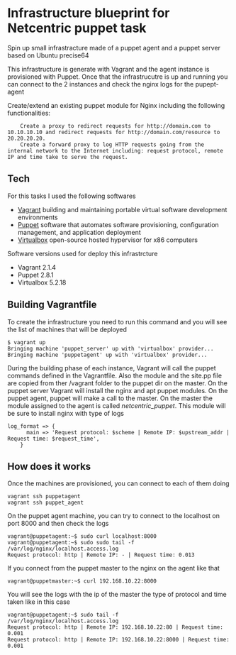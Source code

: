 # Infrastructure blueprint for Netcentric puppet task

Spin up small infrastracture made of a puppet agent and a puppet server based on Ubuntu precise64 

This infrastructure is generate with Vagrant and the agent instance is provisioned with Puppet.
Once that the infrastrucutre is up and running you can connect to the 2 instances and check the nginx logs for the pupept-agent

Create/extend an existing puppet module for Nginx including the following functionalities:
```
    Create a proxy to redirect requests for http://domain.com to 10.10.10.10 and redirect requests for http://domain.com/resource to 20.20.20.20.
    Create a forward proxy to log HTTP requests going from the internal network to the Internet including: request protocol, remote IP and time take to serve the request.
```

## Tech

For this tasks I used the following softwares

* [Vagrant](https://www.vagrantup.com/) building and maintaining portable virtual software development environments
* [Puppet](https://www.puppet.com/) software that automates software provisioning, configuration management, and application deployment
* [Virtualbox](https://www.virtualbox.org) open-source hosted hypervisor for x86 computers

Software versions used for deploy this infrastrcture 

* Vagrant 2.1.4
* Puppet 2.8.1
* Virtualbox 5.2.18

## Building Vagrantfile

To create the infrastructure you need to run this command and you will see the list of machines that will be deployed

```
$ vagrant up
Bringing machine 'puppet_server' up with 'virtualbox' provider...
Bringing machine 'puppetagent' up with 'virtualbox' provider...
```

During the building phase of each instance, Vagrant will call the puppet commands defined in the Vagrantfile.
Also the module and the site.pp file are copied from ther /vagrant folder to the puppet dir on the master.
On the puppet server Vagrant will install the nginx and apt puppet modules.
On the puppet agent, puppet will make a call to the master.
On the master the module assigned to the agent is called *netcentric_puppet*.
This module will be sure to install nginx with type of logs

```
log_format => {
      main => 'Request protocol: $scheme | Remote IP: $upstream_addr | Request time: $request_time',
    }
```

## How does it works

Once the machines are provisioned, you can connect to each of them doing

```
vagrant ssh puppetagent
vagrant ssh puppet_agent
```

On the puppet agent machine, you can try to connect to the localhost on port 8000 and then check the logs

```
vagrant@puppetagent:~$ sudo curl localhost:8000
vagrant@puppetagent:~$ sudo sudo tail -f /var/log/nginx/localhost.access.log
Request protocol: http | Remote IP: - | Request time: 0.013
```

If you connect from the puppet master to the nginx on the agent like that
```
vagrant@puppetmaster:~$ curl 192.168.10.22:8000
```

You will see the logs with the ip of the master the type of protocol and time taken like in this case

```
vagrant@puppetagent:~$ sudo tail -f /var/log/nginx/localhost.access.log
Request protocol: http | Remote IP: 192.168.10.22:80 | Request time: 0.001
Request protocol: http | Remote IP: 192.168.10.22:8000 | Request time: 0.001
```